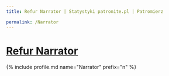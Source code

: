 ```yaml
---
title: Refur Narrator | Statystyki patronite.pl | Patromierz

permalink: /Narrator
---
```


# [Refur Narrator](https://patronite.pl/Narrator)

{% include profile.md name="Narrator" prefix="n" %}
